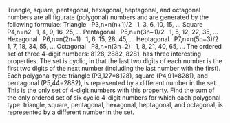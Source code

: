   Triangle, square, pentagonal, hexagonal, heptagonal, and octagonal numbers are all figurate (polygonal) numbers and are generated by the following formulae:      Triangle  &nbsp;  P3,n=n(n+1)/2  &nbsp;  1, 3, 6, 10, 15, ...      Square  &nbsp;  P4,n=n2  &nbsp;  1, 4, 9, 16, 25, ...      Pentagonal  &nbsp;  P5,n=n(3n<img src='images/symbol_minus.gif' width='9' height='3' alt='&minus;' border='0' style='vertical-align:middle;' />1)/2  &nbsp;  1, 5, 12, 22, 35, ...      Hexagonal  &nbsp;  P6,n=n(2n<img src='images/symbol_minus.gif' width='9' height='3' alt='&minus;' border='0' style='vertical-align:middle;' />1)  &nbsp;  1, 6, 15, 28, 45, ...      Heptagonal  &nbsp;  P7,n=n(5n<img src='images/symbol_minus.gif' width='9' height='3' alt='&minus;' border='0' style='vertical-align:middle;' />3)/2  &nbsp;  1, 7, 18, 34, 55, ...      Octagonal  &nbsp;  P8,n=n(3n<img src='images/symbol_minus.gif' width='9' height='3' alt='&minus;' border='0' style='vertical-align:middle;' />2)  &nbsp;  1, 8, 21, 40, 65, ...      The ordered set of three 4-digit numbers: 8128, 2882, 8281, has three interesting properties.    The set is cyclic, in that the last two digits of each number is the first two digits of the next number (including the last number with the first).  Each polygonal type: triangle (P3,127=8128), square (P4,91=8281), and pentagonal (P5,44=2882), is represented by a different number in the set.  This is the only set of 4-digit numbers with this property.    Find the sum of the only ordered set of six cyclic 4-digit numbers for which each polygonal type: triangle, square, pentagonal, hexagonal, heptagonal, and octagonal, is represented by a different number in the set.    